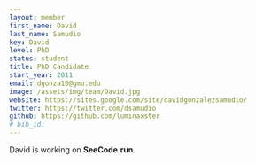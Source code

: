 ```yaml
---
layout: member
first_name: David
last_name: Samudio
key: David
level: PhD
status: student
title: PhD Candidate
start_year: 2011
email: dgonza10@gmu.edu
image: /assets/img/team/David.jpg
website: https://sites.google.com/site/davidgonzalezsamudio/
twitter: https://twitter.com/dsamudio
github: https://github.com/luminaxster
# bib_id: 
---
```

David is working on **SeeCode.run**.